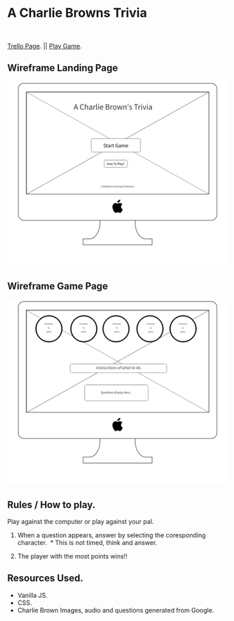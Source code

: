 # A Charlie Browns Trivia
</br>

[Trello Page](https://trello.com/b/l1rrTMiq). || 
[Play Game](https://middtown.github.io/Project1-A-Charlie-Browns-Trivia/).

## Wireframe Landing Page
![Wire Frames](images/LandingPage.png)

## Wireframe Game Page
![Wire Frames](images/GameBoard.png)

## Rules / How to play.
Play against the computer or play against your pal.

1. When a question appears, answer by selecting the coresponding character. 
  * This is not timed, think and answer.
  
2. The player with the most points wins!!

## Resources Used.
* Vanilla JS.
* CSS.
* Charlie Brown Images, audio and questions generated from Google.
